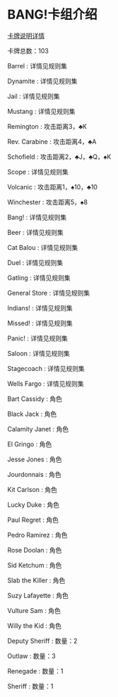 # BANG!卡组介绍

[卡牌说明详情](https://bang.dvgiochi.com/cardslist.php?id=1#q_result)

卡牌总数：103

Barrel : 详情见规则集

Dynamite : 详情见规则集

Jail : 详情见规则集

Mustang : 详情见规则集

Remington : 攻击距离3，♣K

Rev. Carabine : 攻击距离4，♣A

Schofield : 攻击距离2，♣J，♣Q，♠K

Scope : 详情见规则集

Volcanic : 攻击距离1，♠10，♣10

Winchester : 攻击距离5，♠8

Bang! : 详情见规则集

Beer : 详情见规则集

Cat Balou : 详情见规则集

Duel : 详情见规则集

Gatling : 详情见规则集

General Store : 详情见规则集

Indians! : 详情见规则集

Missed! : 详情见规则集

Panic! : 详情见规则集

Saloon : 详情见规则集

Stagecoach : 详情见规则集

Wells Fargo : 详情见规则集

Bart Cassidy : 角色

Black Jack : 角色

Calamity Janet : 角色

El Gringo : 角色

Jesse Jones : 角色

Jourdonnais : 角色

Kit Carlson : 角色

Lucky Duke : 角色

Paul Regret : 角色

Pedro Ramirez : 角色

Rose Doolan : 角色

Sid Ketchum : 角色

Slab the Killer : 角色

Suzy Lafayette : 角色

Vulture Sam : 角色

Willy the Kid : 角色

Deputy Sheriff : 数量：2

Outlaw : 数量：3

Renegade : 数量：1

Sheriff : 数量：1